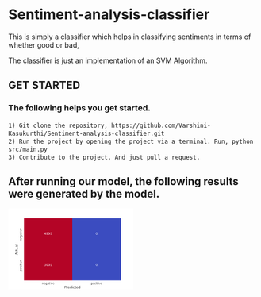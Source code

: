 # Sentiment-analysis-classifier
This is simply a classifier which helps in classifying sentiments in terms of whether good or bad,

The classifier is just an implementation of an SVM Algorithm.

## GET STARTED
  ### The following helps you get started.
    1) Git clone the repository, https://github.com/Varshini-Kasukurthi/Sentiment-analysis-classifier.git
    2) Run the project by opening the project via a terminal. Run, python src/main.py
    3) Contribute to the project. And just pull a request.
    
    
  ## After running our model, the following results were generated by the model.
  
  <img src="src/results/Sentiment Analysis.png" width="50%" height="50%">
  
  
  
  
